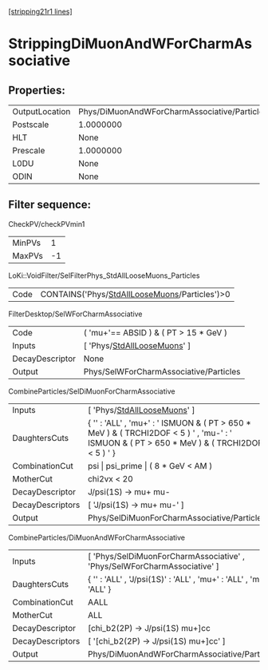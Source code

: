 [[stripping21r1 lines]](./stripping21r1-index)

# StrippingDiMuonAndWForCharmAssociative

## Properties:

|                |                                              |
|----------------|----------------------------------------------|
| OutputLocation | Phys/DiMuonAndWForCharmAssociative/Particles |
| Postscale      | 1.0000000                                    |
| HLT            | None                                         |
| Prescale       | 1.0000000                                    |
| L0DU           | None                                         |
| ODIN           | None                                         |

## Filter sequence:

CheckPV/checkPVmin1

|        |     |
|--------|-----|
| MinPVs | 1   |
| MaxPVs | -1  |

LoKi::VoidFilter/SelFilterPhys_StdAllLooseMuons_Particles

|      |                                                                                                    |
|------|----------------------------------------------------------------------------------------------------|
| Code | CONTAINS('Phys/[StdAllLooseMuons](./stripping21r1-commonparticles-stdallloosemuons)/Particles')\>0 |

FilterDesktop/SelWForCharmAssociative

|                 |                                                                                   |
|-----------------|-----------------------------------------------------------------------------------|
| Code            | ( 'mu+'== ABSID ) & ( PT \> 15 \* GeV )                                           |
| Inputs          | [ 'Phys/[StdAllLooseMuons](./stripping21r1-commonparticles-stdallloosemuons)' ] |
| DecayDescriptor | None                                                                              |
| Output          | Phys/SelWForCharmAssociative/Particles                                            |

CombineParticles/SelDiMuonForCharmAssociative

|                  |                                                                                                                                                  |
|------------------|--------------------------------------------------------------------------------------------------------------------------------------------------|
| Inputs           | [ 'Phys/[StdAllLooseMuons](./stripping21r1-commonparticles-stdallloosemuons)' ]                                                                |
| DaughtersCuts    | { '' : 'ALL' , 'mu+' : ' ISMUON & ( PT \> 650 \* MeV ) & ( TRCHI2DOF \< 5 ) ' , 'mu-' : ' ISMUON & ( PT \> 650 \* MeV ) & ( TRCHI2DOF \< 5 ) ' } |
| CombinationCut   | psi \| psi_prime \| ( 8 \* GeV \< AM )                                                                                                           |
| MotherCut        | chi2vx \< 20                                                                                                                                     |
| DecayDescriptor  | J/psi(1S) -\> mu+ mu-                                                                                                                            |
| DecayDescriptors | [ 'J/psi(1S) -\> mu+ mu-' ]                                                                                                                    |
| Output           | Phys/SelDiMuonForCharmAssociative/Particles                                                                                                      |

CombineParticles/DiMuonAndWForCharmAssociative

|                  |                                                                            |
|------------------|----------------------------------------------------------------------------|
| Inputs           | [ 'Phys/SelDiMuonForCharmAssociative' , 'Phys/SelWForCharmAssociative' ] |
| DaughtersCuts    | { '' : 'ALL' , 'J/psi(1S)' : 'ALL' , 'mu+' : 'ALL' , 'mu-' : 'ALL' }       |
| CombinationCut   | AALL                                                                       |
| MotherCut        | ALL                                                                        |
| DecayDescriptor  | [chi_b2(2P) -\> J/psi(1S) mu+]cc                                         |
| DecayDescriptors | [ '[chi_b2(2P) -\> J/psi(1S) mu+]cc' ]                                 |
| Output           | Phys/DiMuonAndWForCharmAssociative/Particles                               |

